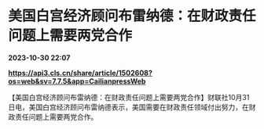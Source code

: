 # 美国白宫经济顾问布雷纳德：在财政责任问题上需要两党合作

**2023-10-30 22:07**

**https://api3.cls.cn/share/article/1502608?os=web&sv=7.7.5&app=CailianpressWeb**

【美国白宫经济顾问布雷纳德：在财政责任问题上需要两党合作】财联社10月31日电，美国白宫经济顾问布雷纳德表示，美国需要在财政责任领域付出努力，在财政责任问题上需要两党合作。